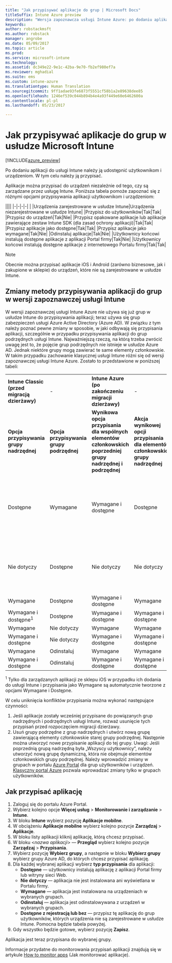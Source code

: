 ```yaml
---
title: "Jak przypisywać aplikacje do grup | Microsoft Docs"
titleSuffix: Intune Azure preview
description: "Wersja zapoznawcza usługi Intune Azure: po dodaniu aplikacji do usługi Intune należy przypisać ją do grup użytkowników lub urządzeń."
keywords: 
author: robstackmsft
ms.author: robstack
manager: angrobe
ms.date: 05/09/2017
ms.topic: article
ms.prod: 
ms.service: microsoft-intune
ms.technology: 
ms.assetid: dc349e22-9e1c-42ba-9e70-fb2ef980ef7a
ms.reviewer: mghadial
ms.suite: ems
ms.custom: intune-azure
ms.translationtype: Human Translation
ms.sourcegitcommit: 9ff1adae93fe6873f5551cf58b1a2e89638dee85
ms.openlocfilehash: 1246ef539c044b894b4e4a93f449e60e6462600a
ms.contentlocale: pl-pl
ms.lasthandoff: 05/23/2017

---
```


# <a name="how-to-assign-apps-to-groups-with-microsoft-intune"></a>Jak przypisywać aplikacje do grup w usłudze Microsoft Intune

[!INCLUDE[azure_preview](./includes/azure_preview.md)]

Po dodaniu aplikacji do usługi Intune należy ją udostępnić użytkownikom i urządzeniom. W tym celu należy ją przypisać.

Aplikacje można przypisać do urządzeń niezależnie od tego, czy są zarządzane przez usługę Intune. Poniższa tabela pomoże zapoznać się z różnymi opcjami przypisywania aplikacji użytkownikom i urządzeniom:

||||
|-|-|-|-|
|&nbsp;|Urządzenia zarejestrowane w usłudze Intune|Urządzenia niezarejestrowane w usłudze Intune|
|Przypisz do użytkowników|Tak|Tak|
|Przypisz do urządzeń|Tak|Nie|
|Przypisz opakowane aplikacje lub aplikacje zawierające zestaw Intune SDK (dla zasad ochrony aplikacji)|Tak|Tak|
|Przypisz aplikacje jako dostępne|Tak|Tak|
|Przypisz aplikacje jako wymagane|Tak|Nie|
|Odinstaluj aplikacje|Tak|Nie|
|Użytkownicy końcowi instalują dostępne aplikacje z aplikacji Portal firmy|Tak|Nie|
|Użytkownicy końcowi instalują dostępne aplikacje z internetowego Portalu firmy|Tak|Tak|

> [!NOTE]
> Obecnie można przypisać aplikacje iOS i Android (zarówno biznesowe, jak i zakupione w sklepie) do urządzeń, które nie są zarejestrowane w usłudze Intune.

## <a name="changes-to-how-you-assign-apps-to-groups-in-the-intune-preview"></a>Zmiany metody przypisywania aplikacji do grup w wersji zapoznawczej usługi Intune

W wersji zapoznawczej usługi Intune Azure nie używa się już grup w usłudze Intune do przypisywania aplikacji; teraz używa się grup zabezpieczeń usługi Azure Active Directory (Azure AD). W związku z tym należy poznać pewne zmiany w sposobie, w jaki odbywają się przypisania aplikacji, szczególnie w przypadku przypisywania aplikacji do grup podrzędnych usługi Intune.
Najważniejszą rzeczą, na którą trzeba zwrócić uwagę jest to, że pojęcie grup podrzędnych nie istnieje w usłudze Azure AD. Jednak niektóre grupy mogą zawierać te same elementy członkowskie. W takim przypadku zachowanie klasycznej usługi Intune różni się od wersji zapoznawczej usługi Intune Azure. Zostało to przedstawione w poniższej tabeli:

||||||
|-|-|-|-|-|
|**Intune Classic (przed migracją dzierżawy)**|-|**Intune Azure (po zakończeniu migracji dzierżawy)**|-|**Więcej informacji**|
|**Opcja przypisywania grupy nadrzędnej**|**Opcja przypisywania grupy podrzędnej**|**Wynikowa opcja przypisania dla wspólnych elementów członkowskich poprzedniej grupy nadrzędnej i podrzędnej**|**Akcja wynikowej opcji przypisania dla elementów członkowskich grupy nadrzędnej**|-|
|Dostępne|Wymagane|Wymagane i dostępne|Dostępne|Wymagane i dostępne oznacza, że aplikacje przypisane w razie potrzeby można także znaleźć w aplikacji Portal firmy.
|Nie dotyczy|Dostępne|Nie dotyczy|Nie dotyczy|Obejście problemu: usuń opcję przypisywania „Nie dotyczy” z grupy nadrzędnej usługi Intune.
|Wymagane|Dostępne|Wymagane i dostępne|Wymagane|-|
|Wymagane i dostępne<sup>1</sup>|Dostępne|Wymagane i dostępne|Wymagane i dostępne|-|
|Wymagane|Nie dotyczy|Wymagane|Wymagane|-|
|Wymagane i dostępne|Nie dotyczy|Wymagane i dostępne|Wymagane i dostępne|-|
|Wymagane|Odinstaluj|Wymagane|Wymagane|-|
|Wymagane i dostępne|Odinstaluj|Wymagane i dostępne|Wymagane i dostępne|-|
<sup>1</sup> Tylko dla zarządzanych aplikacji ze sklepu iOS w przypadku ich dodania do usługi Intune i przypisania jako Wymagane są automatycznie tworzone z opcjami Wymagane i Dostępne.

W celu uniknięcia konfliktów przypisania można wykonać następujące czynności:

1.    Jeśli aplikacje zostały wcześniej przypisane do powiązanych grup nadrzędnych i podrzędnych usługi Intune, rozważ usunięcie tych przypisań przed rozpoczęciem migracji dzierżawy.
2.    Usuń grupy podrzędne z grup nadrzędnych i utwórz nową grupę zawierającą elementy członkowskie starej grupy podrzędnej. Następnie można utworzyć nowe przypisanie aplikacji do tej grupy.
Uwagi: Jeśli poprzednią grupą nadrzędną była „Wszyscy użytkownicy”, należy utworzyć nową grupę dynamiczną, która nie obejmuje elementów członkowskich grupy podrzędnej.
Należy wprowadzić zmiany w grupach w portalu [Azure Portal](https://portal.azure.com/) dla grup użytkowników i urządzeń. [Klasyczny portal Azure](https://manage.windowsazure.com/) pozwala wprowadzać zmiany tylko w grupach użytkowników.


## <a name="how-to-assign-an-app"></a>Jak przypisać aplikację

1. Zaloguj się do portalu Azure Portal.
2. Wybierz kolejno opcje **Więcej usług** > **Monitorowanie i zarządzanie** > **Intune**.
3. W bloku **Intune** wybierz pozycję **Aplikacje mobilne**.
1. W obciążeniu **Aplikacje mobilne** wybierz kolejno pozycje **Zarządzaj** > **Aplikacje**.
2. W bloku listy aplikacji kliknij aplikację, którą chcesz przypisać.
3. W bloku <*nazwa aplikacji*> — **Przegląd** wybierz kolejno pozycje **Zarządzaj** > **Przypisania**.
4. Wybierz pozycję **Wybierz grupy**, a następnie w bloku **Wybierz grupy** wybierz grupy Azure AD, do których chcesz przypisać aplikację.
5. Dla każdej wybranej aplikacji wybierz **typ przypisania** dla aplikacji:
    - **Dostępne** — użytkownicy instalują aplikację z aplikacji Portal firmy lub witryny sieci Web.
    - **Nie dotyczy** — aplikacja nie jest instalowana ani wyświetlana w Portalu firmy.
    - **Wymagane** — aplikacja jest instalowana na urządzeniach w wybranych grupach.
    - **Odinstaluj** — aplikacja jest odinstalowywana z urządzeń w wybranych grupach.
    - **Dostępne z rejestracją lub bez** — przypisz tę aplikację do grup użytkowników, których urządzenia nie są zarejestrowane w usłudze Intune. Pomocna będzie tabela powyżej.
6. Gdy wszystko będzie gotowe, wybierz pozycję **Zapisz**.

Aplikacja jest teraz przypisana do wybranej grupy.

Informacje przydatne do monitorowania przypisań aplikacji znajdują się w artykule [How to monitor apps](apps-monitor.md) (Jak monitorować aplikacje).

